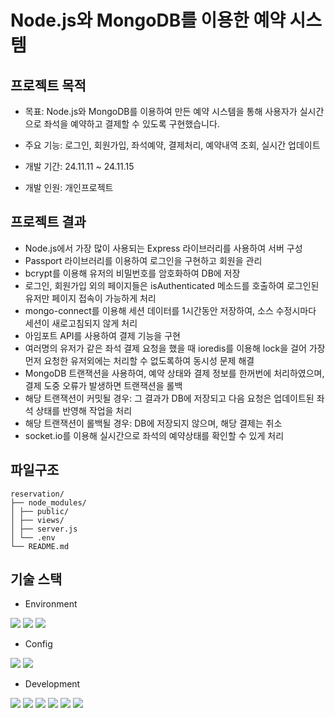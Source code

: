 # Node.js와 MongoDB를 이용한 예약 시스템

## 프로젝트 목적
 - 목표: Node.js와 MongoDB를 이용하여 만든 예약 시스템을 통해 사용자가 실시간으로 좌석을 예약하고 결제할 수 있도록 구현했습니다.
 - 주요 기능: 로그인, 회원가입, 좌석예약, 결제처리, 예약내역 조회, 실시간 업데이트
 
 - 개발 기간: 24.11.11 ~ 24.11.15
 - 개발 인원: 개인프로젝트

## 프로젝트 결과
 - Node.js에서 가장 많이 사용되는 Express 라이브러리를 사용하여 서버 구성
 - Passport 라이브러리를 이용하여 로그인을 구현하고 회원을 관리
 - bcrypt를 이용해 유저의 비밀번호를 암호화하여 DB에 저장
 - 로그인, 회원가입 외의 페이지들은  isAuthenticated 메소드를 호출하여 로그인된 유저만 페이지 접속이 가능하게 처리
 - mongo-connect를 이용해 세션 데이터를 1시간동안 저장하여, 소스 수정시마다 세션이 새로고침되지 않게 처리
 - 아임포트 API를 사용하여 결제 기능을 구현
 - 여러명의 유저가 같은 좌석 결제 요청을 했을 때 ioredis를 이용해 lock을 걸어 가장 먼저 요청한 유저외에는 처리할 수 없도록하여 동시성 문제 해결
 - MongoDB 트랜잭션을 사용하여, 예약 상태와 결제 정보를 한꺼번에 처리하였으며, 결제 도중 오류가 발생하면 트랜잭션을 롤백
 - 해당 트랜잭션이 커밋될 경우: 그 결과가 DB에 저장되고 다음 요청은 업데이트된 좌석 상태를 반영해 작업을 처리
 - 해당 트랜잭션이 롤백될 경우: DB에 저장되지 않으며, 해당 결제는 취소
 - socket.io를 이용해 실시간으로 좌석의 예약상태를 확인할 수 있게 처리

 ## 파일구조
    reservation/
    ├── node_modules/
    │ ├── public/
    │ ├── views/
    │ ├── server.js
    │ └── .env
    └── README.md

## 기술 스택
 - Environment
 <div>
    <img src="https://img.shields.io/badge/Visual%20Studio%20Code-0078d7.svg?style=for-the-badge&logo=visual-studio-code&logoColor=white">
    <img src="https://img.shields.io/badge/github-181717?style=for-the-badge&logo=github&logoColor=white">
    <img src="https://img.shields.io/badge/git-F05032?style=for-the-badge&logo=git&logoColor=white">
 </div>

 - Config
 <div>
    <img src="https://img.shields.io/badge/NPM-%23CB3837.svg?style=for-the-badge&logo=npm&logoColor=white">
    <img src="https://img.shields.io/badge/NODEMON-%23323330.svg?style=for-the-badge&logo=nodemon&logoColor=%BBDEAD">
 </div>

 - Development
 <div>
    <img src="https://img.shields.io/badge/node.js-339933?style=for-the-badge&logo=Node.js&logoColor=white">
    <img src="https://img.shields.io/badge/express-000000?style=for-the-badge&logo=express&logoColor=white">
    <img src="https://img.shields.io/badge/mongoDB-47A248?style=for-the-badge&logo=MongoDB&logoColor=white">
    <img src="https://img.shields.io/badge/ejs-%23B4CA65.svg?style=for-the-badge&logo=ejs&logoColor=black">
    <img src="https://img.shields.io/badge/jquery-0769AD?style=for-the-badge&logo=jquery&logoColor=white">
    <img src="https://img.shields.io/badge/socket.io-010101?style=for-the-badge&logo=socket.io&logoColor=white">
 </div>
